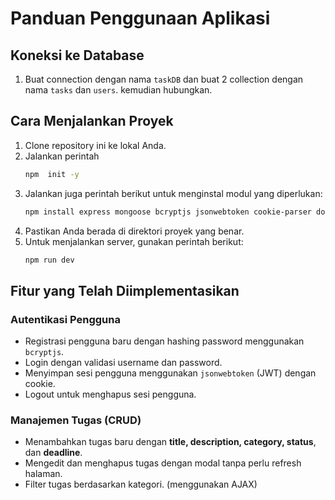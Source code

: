 # Panduan Penggunaan Aplikasi

## Koneksi ke Database
1. Buat connection dengan nama `taskDB` dan buat 2 collection dengan nama `tasks` dan `users`. kemudian hubungkan.

## Cara Menjalankan Proyek
1. Clone repository ini ke lokal Anda.
2. Jalankan perintah
   ```sh
   npm  init -y
   ```
3. Jalankan juga perintah berikut untuk menginstal modul yang diperlukan:
   ```sh
   npm install express mongoose bcryptjs jsonwebtoken cookie-parser dotenv ejs socket.io method-override 
   ```
4. Pastikan Anda berada di direktori proyek yang benar.
5. Untuk menjalankan server, gunakan perintah berikut:
   ```sh
   npm run dev 
   ```

## Fitur yang Telah Diimplementasikan

### Autentikasi Pengguna
- Registrasi pengguna baru dengan hashing password menggunakan `bcryptjs`.
- Login dengan validasi username dan password.
- Menyimpan sesi pengguna menggunakan `jsonwebtoken` (JWT) dengan cookie.
- Logout untuk menghapus sesi pengguna.

### Manajemen Tugas (CRUD)
- Menambahkan tugas baru dengan **title, description, category, status**, dan **deadline**.
- Mengedit dan menghapus tugas dengan modal tanpa perlu refresh halaman.
- Filter tugas berdasarkan kategori. (menggunakan AJAX)


